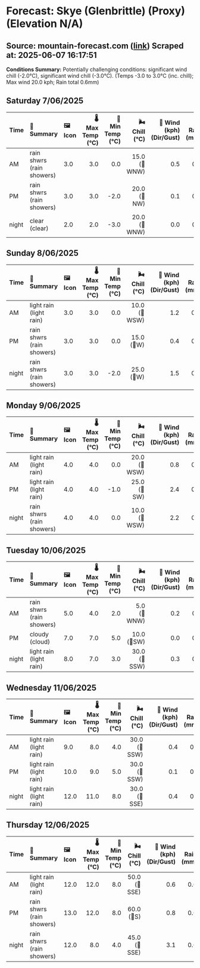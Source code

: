 # Forecast: Skye (Glenbrittle) (Proxy) (Elevation N/A)
**Source:** mountain-forecast.com ([link](https://www.mountain-forecast.com/peaks/Bla-Bheinn/forecasts/928))
**Scraped at:** 2025-06-07 16:17:51
---

**Conditions Summary:** Potentially challenging conditions: significant wind chill (-2.0°C), significant wind chill (-3.0°C). (Temps -3.0 to 3.0°C (inc. chill); Max wind 20.0 kph; Rain total 0.6mm)

## Saturday 7/06/2025
| **Time** | **📝 Summary** | **🖼️ Icon** | **🌡️ Max Temp (°C)** | **🥶 Min Temp (°C)** | **🌬️ Chill (°C)** | **💨 Wind (kph) (Dir/Gust)** | **💧 Rain (mm)** | **❄️ Snow (cm)** | **☁️ Cloud Base (m)** | **🧊 Freezing Lvl (m)** |
|:------- |:------- |:----- |--------------: |-------------: |-----------: |---------------------: |---------: |----------: |---------------: |----------------: |
| AM      | rain shwrs<br><span class="icon-desc">(rain showers)</span> | 3.0 | 3.0 | 0.0 | 15.0<br>(🧭WNW) | 0.5 | 0.0 | 250 | 1250 |
| PM      | rain shwrs<br><span class="icon-desc">(rain showers)</span> | 3.0 | 3.0 | -2.0 | 20.0<br>(🧭NW) | 0.1 | 0.0 | 750 | 1300 |
| night   | clear<br><span class="icon-desc">(clear)</span> | 2.0 | 2.0 | -3.0 | 20.0<br>(🧭WNW) | 0.0 | 0.0 | 750 | 1150 |

## Sunday 8/06/2025
| **Time** | **📝 Summary** | **🖼️ Icon** | **🌡️ Max Temp (°C)** | **🥶 Min Temp (°C)** | **🌬️ Chill (°C)** | **💨 Wind (kph) (Dir/Gust)** | **💧 Rain (mm)** | **❄️ Snow (cm)** | **☁️ Cloud Base (m)** | **🧊 Freezing Lvl (m)** |
|:------- |:------- |:----- |--------------: |-------------: |-----------: |---------------------: |---------: |----------: |---------------: |----------------: |
| AM      | light rain<br><span class="icon-desc">(light rain)</span> | 3.0 | 3.0 | 0.0 | 10.0<br>(🧭WSW) | 1.2 | 0.0 | 700 | 1250 |
| PM      | rain shwrs<br><span class="icon-desc">(rain showers)</span> | 3.0 | 3.0 | 0.0 | 15.0<br>(🧭W) | 0.4 | 0.0 | 500 | 1350 |
| night   | rain shwrs<br><span class="icon-desc">(rain showers)</span> | 3.0 | 3.0 | -2.0 | 25.0<br>(🧭W) | 1.5 | 0.0 | 750 | 1400 |

## Monday 9/06/2025
| **Time** | **📝 Summary** | **🖼️ Icon** | **🌡️ Max Temp (°C)** | **🥶 Min Temp (°C)** | **🌬️ Chill (°C)** | **💨 Wind (kph) (Dir/Gust)** | **💧 Rain (mm)** | **❄️ Snow (cm)** | **☁️ Cloud Base (m)** | **🧊 Freezing Lvl (m)** |
|:------- |:------- |:----- |--------------: |-------------: |-----------: |---------------------: |---------: |----------: |---------------: |----------------: |
| AM      | light rain<br><span class="icon-desc">(light rain)</span> | 4.0 | 4.0 | 0.0 | 20.0<br>(🧭WSW) | 0.8 | 0.0 | 800 | 1500 |
| PM      | light rain<br><span class="icon-desc">(light rain)</span> | 4.0 | 4.0 | -1.0 | 25.0<br>(🧭SW) | 2.4 | 0.0 | 200 | 1450 |
| night   | rain shwrs<br><span class="icon-desc">(rain showers)</span> | 4.0 | 4.0 | 0.0 | 10.0<br>(🧭WSW) | 2.2 | 0.0 | 150 | 1650 |

## Tuesday 10/06/2025
| **Time** | **📝 Summary** | **🖼️ Icon** | **🌡️ Max Temp (°C)** | **🥶 Min Temp (°C)** | **🌬️ Chill (°C)** | **💨 Wind (kph) (Dir/Gust)** | **💧 Rain (mm)** | **❄️ Snow (cm)** | **☁️ Cloud Base (m)** | **🧊 Freezing Lvl (m)** |
|:------- |:------- |:----- |--------------: |-------------: |-----------: |---------------------: |---------: |----------: |---------------: |----------------: |
| AM      | rain shwrs<br><span class="icon-desc">(rain showers)</span> | 5.0 | 4.0 | 2.0 | 5.0<br>(🧭WNW) | 0.2 | 0.0 | 900 | 1550 |
| PM      | cloudy<br><span class="icon-desc">(cloud)</span> | 7.0 | 7.0 | 5.0 | 10.0<br>(🧭SW) | 0.0 | 0.0 | 5150 | 2250 |
| night   | light rain<br><span class="icon-desc">(light rain)</span> | 8.0 | 7.0 | 3.0 | 30.0<br>(🧭SSW) | 0.3 | 0.0 | 2350 | 2950 |

## Wednesday 11/06/2025
| **Time** | **📝 Summary** | **🖼️ Icon** | **🌡️ Max Temp (°C)** | **🥶 Min Temp (°C)** | **🌬️ Chill (°C)** | **💨 Wind (kph) (Dir/Gust)** | **💧 Rain (mm)** | **❄️ Snow (cm)** | **☁️ Cloud Base (m)** | **🧊 Freezing Lvl (m)** |
|:------- |:------- |:----- |--------------: |-------------: |-----------: |---------------------: |---------: |----------: |---------------: |----------------: |
| AM      | light rain<br><span class="icon-desc">(light rain)</span> | 9.0 | 8.0 | 4.0 | 30.0<br>(🧭SSW) | 0.4 | 0.0 | 150 | 3100 |
| PM      | light rain<br><span class="icon-desc">(light rain)</span> | 10.0 | 9.0 | 5.0 | 30.0<br>(🧭SSW) | 0.1 | 0.0 | 150 | 3200 |
| night   | light rain<br><span class="icon-desc">(light rain)</span> | 12.0 | 11.0 | 8.0 | 30.0<br>(🧭SSE) | 0.4 | 0.0 | 750 | 2850 |

## Thursday 12/06/2025
| **Time** | **📝 Summary** | **🖼️ Icon** | **🌡️ Max Temp (°C)** | **🥶 Min Temp (°C)** | **🌬️ Chill (°C)** | **💨 Wind (kph) (Dir/Gust)** | **💧 Rain (mm)** | **❄️ Snow (cm)** | **☁️ Cloud Base (m)** | **🧊 Freezing Lvl (m)** |
|:------- |:------- |:----- |--------------: |-------------: |-----------: |---------------------: |---------: |----------: |---------------: |----------------: |
| AM      | light rain<br><span class="icon-desc">(light rain)</span> | 12.0 | 12.0 | 8.0 | 50.0<br>(🧭SSE) | 0.6 | 0.0 | 2500 | 3250 |
| PM      | rain shwrs<br><span class="icon-desc">(rain showers)</span> | 13.0 | 12.0 | 8.0 | 60.0<br>(🧭S) | 0.8 | 0.0 | 6100 | 3300 |
| night   | rain shwrs<br><span class="icon-desc">(rain showers)</span> | 12.0 | 8.0 | 4.0 | 45.0<br>(🧭SSE) | 3.1 | 0.0 | 750 | 3050 |